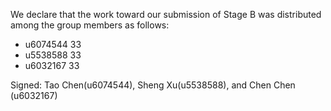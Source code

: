 We declare that the work toward our submission of Stage B was distributed among the group members as follows:

* u6074544 33
* u5538588 33
* u6032167 33

Signed: Tao Chen(u6074544), Sheng Xu(u5538588), and Chen Chen (u6032167)
